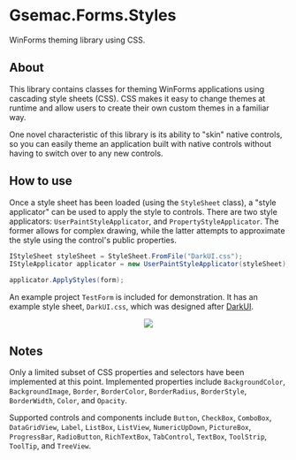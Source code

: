 # Gsemac.Forms.Styles
WinForms theming library using CSS.

## About

This library contains classes for theming WinForms applications using cascading style sheets (CSS). CSS makes it easy to change themes at runtime and allow users to create their own custom themes in a familiar way. 

One novel characteristic of this library is its ability to "skin" native controls, so you can easily theme an application built with native controls without having to switch over to any new controls.

## How to use

Once a style sheet has been loaded (using the `StyleSheet` class), a "style applicator" can be used to apply the style to controls. There are two style applicators: `UserPaintStyleApplicator`, and `PropertyStyleApplicator`. The former allows for complex drawing, while the latter attempts to approximate the style using the control's public properties.

```csharp
IStyleSheet styleSheet = StyleSheet.FromFile("DarkUI.css");
IStyleApplicator applicator = new UserPaintStyleApplicator(styleSheet);

applicator.ApplyStyles(form);
```

An example project `TestForm` is included for demonstration. It has an example style sheet, `DarkUI.css`, which was designed after [DarkUI](https://github.com/RobinPerris/DarkUI).

<p align="center">
  <img src="https://user-images.githubusercontent.com/28276798/86505924-776ba780-bd87-11ea-9fd2-5ab0363a0ea9.png" />
</p>

## Notes

Only a limited subset of CSS properties and selectors have been implemented at this point. Implemented properties include `BackgroundColor`, `BackgroundImage`, `Border`, `BorderColor`, `BorderRadius`, `BorderStyle`, `BorderWidth`, `Color`, and `Opacity`.

Supported controls and components include `Button`, `CheckBox`, `ComboBox`, `DataGridView`, `Label`, `ListBox`, `ListView`, `NumericUpDown`, `PictureBox`, `ProgressBar`, `RadioButton`, `RichTextBox`, `TabControl`, `TextBox`, `ToolStrip`, `ToolTip`, and `TreeView`.
